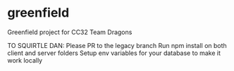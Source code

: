 # greenfield
Greenfield project for CC32 Team Dragons

TO SQUIRTLE DAN: 
Please PR to the legacy branch
Run npm install on both client and server folders
Setup env variables for your database to make it work locally
